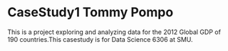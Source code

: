 # CaseStudy1 Tommy Pompo

This is a project exploring and analyzing data for the 2012 Global GDP of 190 countries.This casestudy is for Data Science 6306 at SMU.
